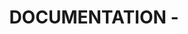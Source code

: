 ---
name: Documentation
about: Add a task relating to documentation or testing
title: 'DOCUMENTATION - '
labels: documentation
assignees: dvfrancis

---